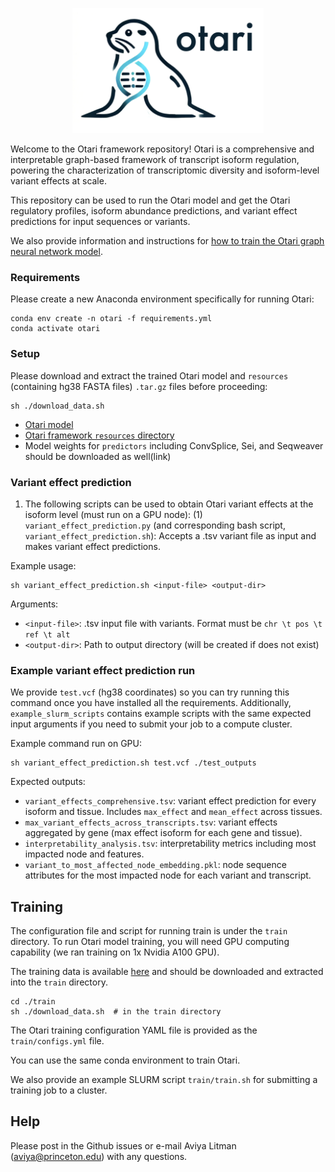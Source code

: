<p align="center">
  <img height="200" src="images/logo.png">
</p>


Welcome to the Otari framework repository! Otari is a comprehensive and interpretable graph-based framework of transcript isoform regulation, powering the characterization of transcriptomic diversity and isoform-level variant effects at scale.

This repository can be used to run the Otari model and get the Otari regulatory profiles, isoform abundance predictions, and variant effect predictions for input sequences or variants.

We also provide information and instructions for [how to train the Otari graph neural network model](#training). 

### Requirements

Please create a new Anaconda environment specifically for running Otari: 

```
conda env create -n otari -f requirements.yml
conda activate otari
```

### Setup

Please download and extract the trained Otari model and `resources` (containing hg38 FASTA files) `.tar.gz` files before proceeding:

```
sh ./download_data.sh
```

- [Otari model](https://doi.org/10.5281/zenodo.4906996)
- [Otari framework `resources` directory](https://doi.org/10.5281/zenodo.4906961)
- Model weights for `predictors` including ConvSplice, Sei, and Seqweaver should be downloaded as well(link)


### Variant effect prediction

1. The following scripts can be used to obtain Otari variant effects at the isoform level (must run on a GPU node):
(1) `variant_effect_prediction.py` (and corresponding bash script, `variant_effect_prediction.sh`): Accepts a .tsv variant file as input and makes variant effect predictions.

Example usage:
```
sh variant_effect_prediction.sh <input-file> <output-dir>
```

Arguments:
- `<input-file>`: .tsv input file with variants. Format must be `chr \t pos \t ref \t alt`
- `<output-dir>`: Path to output directory (will be created if does not exist)

### Example variant effect prediction run

We provide `test.vcf` (hg38 coordinates) so you can try running this command once you have installed all the requirements. Additionally, `example_slurm_scripts` contains example scripts with the same expected input arguments if you need to submit your job to a compute cluster. 

Example command run on GPU:
```
sh variant_effect_prediction.sh test.vcf ./test_outputs
```

Expected outputs:
-  `variant_effects_comprehensive.tsv`: variant effect prediction for every isoform and tissue. Includes `max_effect` and `mean_effect` across tissues. 
- `max_variant_effects_across_transcripts.tsv`: variant effects aggregated by gene (max effect isoform for each gene and tissue).
- `interpretability_analysis.tsv`: interpretability metrics including most impacted node and features.
- `variant_to_most_affected_node_embedding.pkl`: node sequence attributes for the most impacted node for each variant and transcript.

## Training

The configuration file and script for running train is under the `train` directory. To run Otari model training, you will need GPU computing capability (we ran training on 1x Nvidia A100 GPU). 

The training data is available [here](https://doi.org/10.5281/zenodo.4907037) and should be downloaded and extracted into the `train` directory. 

```
cd ./train
sh ./download_data.sh  # in the train directory
```

The Otari training configuration YAML file is provided as the `train/configs.yml` file.

You can use the same conda environment to train Otari.

We also provide an example SLURM script `train/train.sh` for submitting a training job to a cluster.

## Help 
Please post in the Github issues or e-mail Aviya Litman (aviya@princeton.edu) with any questions. 

